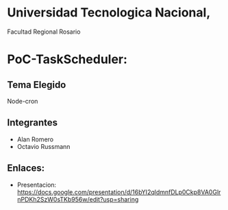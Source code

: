 # Universidad Tecnologica Nacional, 
Facultad Regional Rosario
# PoC-TaskScheduler:
## Tema Elegido
Node-cron
## Integrantes
* Alan Romero
* Octavio Russmann
## Enlaces:
* Presentacion: https://docs.google.com/presentation/d/16bYI2qldmnfDLp0Ckp8VA0GlrnPDKh2SzW0sTKb956w/edit?usp=sharing

